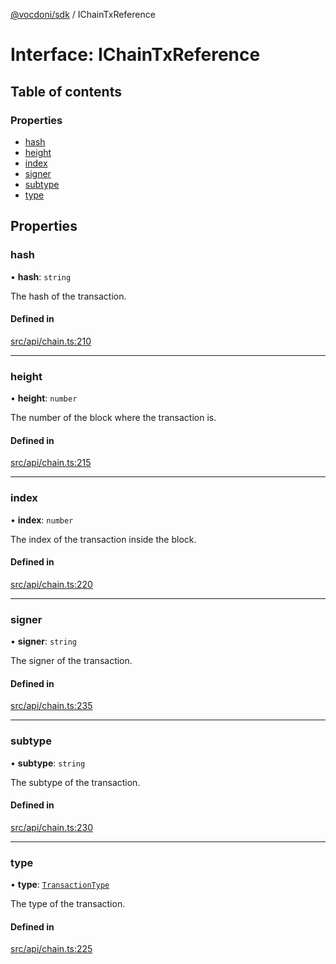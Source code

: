 [@vocdoni/sdk](/sdk) / IChainTxReference

# Interface: IChainTxReference

## Table of contents

### Properties

- [hash](IChainTxReference#hash)
- [height](IChainTxReference#height)
- [index](IChainTxReference#index)
- [signer](IChainTxReference#signer)
- [subtype](IChainTxReference#subtype)
- [type](IChainTxReference#type)

## Properties

### hash

• **hash**: `string`

The hash of the transaction.

#### Defined in

[src/api/chain.ts:210](https://github.com/vocdoni/vocdoni-sdk/blob/179c92b4cecfec787d968dc02b519f64ee15c5d3/src/api/chain.ts#L210)

___

### height

• **height**: `number`

The number of the block where the transaction is.

#### Defined in

[src/api/chain.ts:215](https://github.com/vocdoni/vocdoni-sdk/blob/179c92b4cecfec787d968dc02b519f64ee15c5d3/src/api/chain.ts#L215)

___

### index

• **index**: `number`

The index of the transaction inside the block.

#### Defined in

[src/api/chain.ts:220](https://github.com/vocdoni/vocdoni-sdk/blob/179c92b4cecfec787d968dc02b519f64ee15c5d3/src/api/chain.ts#L220)

___

### signer

• **signer**: `string`

The signer of the transaction.

#### Defined in

[src/api/chain.ts:235](https://github.com/vocdoni/vocdoni-sdk/blob/179c92b4cecfec787d968dc02b519f64ee15c5d3/src/api/chain.ts#L235)

___

### subtype

• **subtype**: `string`

The subtype of the transaction.

#### Defined in

[src/api/chain.ts:230](https://github.com/vocdoni/vocdoni-sdk/blob/179c92b4cecfec787d968dc02b519f64ee15c5d3/src/api/chain.ts#L230)

___

### type

• **type**: [`TransactionType`](../enums/TransactionType)

The type of the transaction.

#### Defined in

[src/api/chain.ts:225](https://github.com/vocdoni/vocdoni-sdk/blob/179c92b4cecfec787d968dc02b519f64ee15c5d3/src/api/chain.ts#L225)
